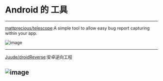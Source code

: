 
# Android 的 工具


---
[mattprecious/telescope](https://github.com/mattprecious/telescope):A simple tool to allow easy bug report capturing within your app.

![image](https://github.com/mattprecious/telescope/blob/master/images/sample.gif)     
 
---
[Juude/droidReverse](https://github.com/Juude/droidReverse):安卓逆向工程

![image](https://raw.githubusercontent.com/Juude/droidReverse/master/art/guard.png)     
---
